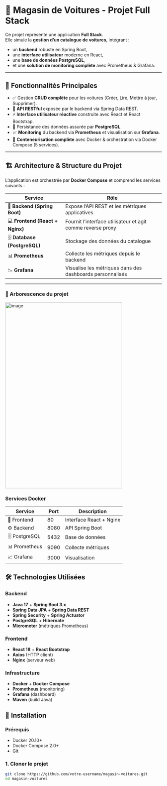 # 🚗 Magasin de Voitures - Projet Full Stack

Ce projet représente une application **Full Stack**.  
Elle simule la **gestion d’un catalogue de voitures**, intégrant :
- un **backend** robuste en Spring Boot,  
- une **interface utilisateur** moderne en React,  
- une **base de données PostgreSQL**,  
- et une **solution de monitoring complète** avec Prometheus & Grafana.

---

## 🌟 Fonctionnalités Principales

- ✅ Gestion **CRUD complète** pour les voitures (Créer, Lire, Mettre à jour, Supprimer).  
- 🔗 **API RESTful** exposée par le backend via Spring Data REST.  
- ⚡ **Interface utilisateur réactive** construite avec React et React Bootstrap.  
- 💾 Persistance des données assurée par **PostgreSQL**.  
- 📈 **Monitoring** du backend via **Prometheus** et visualisation sur **Grafana**.  
- 🐳 **Conteneurisation complète** avec Docker & orchestration via Docker Compose (5 services).  

---

## 🏗️ Architecture & Structure du Projet

L’application est orchestrée par **Docker Compose** et comprend les services suivants :

| Service | Rôle |
|----------|------|
| 🧩 **Backend (Spring Boot)** | Expose l’API REST et les métriques applicatives |
| 💻 **Frontend (React + Nginx)** | Fournit l’interface utilisateur et agit comme reverse proxy |
| 🗄️ **Database (PostgreSQL)** | Stockage des données du catalogue |
| 📊 **Prometheus** | Collecte les métriques depuis le backend |
| 📉 **Grafana** | Visualise les métriques dans des dashboards personnalisés |

---

### 📂 Arborescence du projet
<img width="376" height="597" alt="image" src="https://github.com/user-attachments/assets/1777c80d-52b7-4fa3-95c1-5d56353f4d7e" />

### Services Docker
| Service | Port | Description |
|---------|------|-------------|
| 🚀 Frontend | 80 | Interface React + Nginx |
| ⚙️ Backend | 8080 | API Spring Boot |
| 🗄️ PostgreSQL | 5432 | Base de données |
| 📊 Prometheus | 9090 | Collecte métriques |
| 📈 Grafana | 3000 | Visualisation |

## 🛠️ Technologies Utilisées

### Backend
- **Java 17** + **Spring Boot 3.x**
- **Spring Data JPA** + **Spring Data REST**
- **Spring Security** + **Spring Actuator**
- **PostgreSQL** + **Hibernate**
- **Micrometer** (métriques Prometheus)

### Frontend
- **React 18** + **React Bootstrap**
- **Axios** (HTTP client)
- **Nginx** (serveur web)

### Infrastructure
- **Docker** + **Docker Compose**
- **Prometheus** (monitoring)
- **Grafana** (dashboard)
- **Maven** (build Java)

## 🚀 Installation

### Prérequis
- Docker 20.10+
- Docker Compose 2.0+
- Git

### 1. Cloner le projet
```bash
git clone https://github.com/votre-username/magasin-voitures.git
cd magasin-voitures

